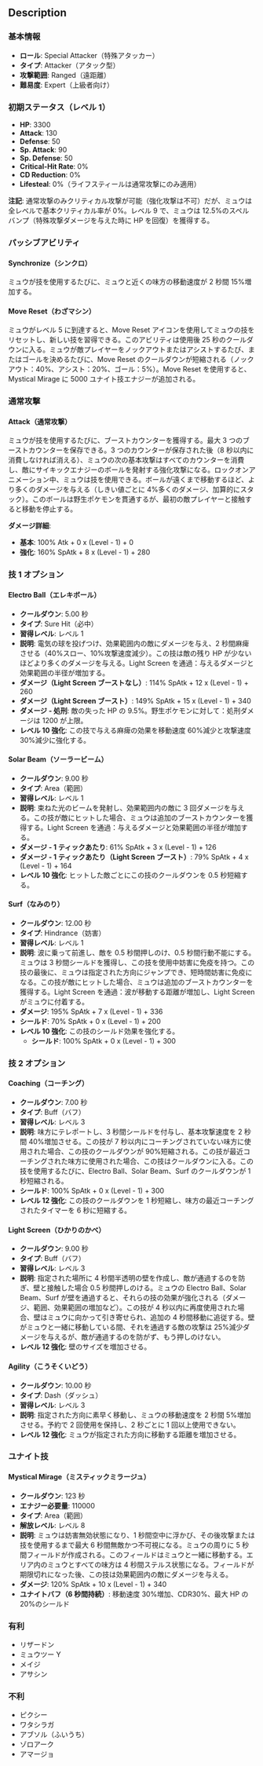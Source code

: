 ## Description

### 基本情報

- **ロール**: Special Attacker（特殊アタッカー）
- **タイプ**: Attacker（アタック型）
- **攻撃範囲**: Ranged（遠距離）
- **難易度**: Expert（上級者向け）

### 初期ステータス（レベル 1）

- **HP**: 3300
- **Attack**: 130
- **Defense**: 50
- **Sp. Attack**: 90
- **Sp. Defense**: 50
- **Critical-Hit Rate**: 0%
- **CD Reduction**: 0%
- **Lifesteal**: 0%（ライフスティールは通常攻撃にのみ適用）

**注記**: 通常攻撃のみクリティカル攻撃が可能（強化攻撃は不可）だが、ミュウは全レベルで基本クリティカル率が 0%。レベル 9 で、ミュウは 12.5%のスペルバンプ（特殊攻撃ダメージを与えた時に HP を回復）を獲得する。

### パッシブアビリティ

#### Synchronize（シンクロ）

ミュウが技を使用するたびに、ミュウと近くの味方の移動速度が 2 秒間 15%増加する。

#### Move Reset（わざマシン）

ミュウがレベル 5 に到達すると、Move Reset アイコンを使用してミュウの技をリセットし、新しい技を習得できる。このアビリティは使用後 25 秒のクールダウンに入る。ミュウが敵プレイヤーをノックアウトまたはアシストするたび、またはゴールを決めるたびに、Move Reset のクールダウンが短縮される（ノックアウト：40%、アシスト：20%、ゴール：5%）。Move Reset を使用すると、Mystical Mirage に 5000 ユナイト技エナジーが追加される。

### 通常攻撃

#### Attack（通常攻撃）

ミュウが技を使用するたびに、ブーストカウンターを獲得する。最大 3 つのブーストカウンターを保存できる。3 つのカウンターが保存された後（8 秒以内に消費しなければ消える）、ミュウの次の基本攻撃はすべてのカウンターを消費し、敵にサイキックエナジーのボールを発射する強化攻撃になる。ロックオンアニメーション中、ミュウは技を使用できる。ボールが遠くまで移動するほど、より多くのダメージを与える（しきい値ごとに 4%多くのダメージ、加算的にスタック）。このボールは野生ポケモンを貫通するが、最初の敵プレイヤーと接触すると移動を停止する。

**ダメージ詳細**:

- **基本**: 100% Atk + 0 x (Level - 1) + 0
- **強化**: 160% SpAtk + 8 x (Level - 1) + 280

### 技 1 オプション

#### Electro Ball（エレキボール）

- **クールダウン**: 5.00 秒
- **タイプ**: Sure Hit（必中）
- **習得レベル**: レベル 1
- **説明**: 電気の球を投げつけ、効果範囲内の敵にダメージを与え、2 秒間麻痺させる（40%スロー、10%攻撃速度減少）。この技は敵の残り HP が少ないほどより多くのダメージを与える。Light Screen を通過：与えるダメージと効果範囲の半径が増加する。
- **ダメージ（Light Screen ブーストなし）**: 114% SpAtk + 12 x (Level - 1) + 260
- **ダメージ（Light Screen ブースト）**: 149% SpAtk + 15 x (Level - 1) + 340
- **ダメージ - 処刑**: 敵の失った HP の 9.5%。野生ポケモンに対して：処刑ダメージは 1200 が上限。
- **レベル 10 強化**: この技で与える麻痺の効果を移動速度 60%減少と攻撃速度 30%減少に強化する。

#### Solar Beam（ソーラービーム）

- **クールダウン**: 9.00 秒
- **タイプ**: Area（範囲）
- **習得レベル**: レベル 1
- **説明**: 束ねた光のビームを発射し、効果範囲内の敵に 3 回ダメージを与える。この技が敵にヒットした場合、ミュウは追加のブーストカウンターを獲得する。Light Screen を通過：与えるダメージと効果範囲の半径が増加する。
- **ダメージ - 1 ティックあたり**: 61% SpAtk + 3 x (Level - 1) + 126
- **ダメージ - 1 ティックあたり（Light Screen ブースト）**: 79% SpAtk + 4 x (Level - 1) + 164
- **レベル 10 強化**: ヒットした敵ごとにこの技のクールダウンを 0.5 秒短縮する。

#### Surf（なみのり）

- **クールダウン**: 12.00 秒
- **タイプ**: Hindrance（妨害）
- **習得レベル**: レベル 1
- **説明**: 波に乗って前進し、敵を 0.5 秒間押しのけ、0.5 秒間行動不能にする。ミュウは 3 秒間シールドを獲得し、この技を使用中妨害に免疫を持つ。この技の最後に、ミュウは指定された方向にジャンプでき、短時間妨害に免疫になる。この技が敵にヒットした場合、ミュウは追加のブーストカウンターを獲得する。Light Screen を通過：波が移動する距離が増加し、Light Screen がミュウに付着する。
- **ダメージ**: 195% SpAtk + 7 x (Level - 1) + 336
- **シールド**: 70% SpAtk + 0 x (Level - 1) + 200
- **レベル 10 強化**: この技のシールド効果を強化する。
  - **シールド**: 100% SpAtk + 0 x (Level - 1) + 300

### 技 2 オプション

#### Coaching（コーチング）

- **クールダウン**: 7.00 秒
- **タイプ**: Buff（バフ）
- **習得レベル**: レベル 3
- **説明**: 味方にテレポートし、3 秒間シールドを付与し、基本攻撃速度を 2 秒間 40%増加させる。この技が 7 秒以内にコーチングされていない味方に使用された場合、この技のクールダウンが 90%短縮される。この技が最近コーチングされた味方に使用された場合、この技はクールダウンに入る。この技を使用するたびに、Electro Ball、Solar Beam、Surf のクールダウンが 1 秒短縮される。
- **シールド**: 100% SpAtk + 0 x (Level - 1) + 300
- **レベル 12 強化**: この技のクールダウンを 1 秒短縮し、味方の最近コーチングされたタイマーを 6 秒に短縮する。

#### Light Screen（ひかりのかべ）

- **クールダウン**: 9.00 秒
- **タイプ**: Buff（バフ）
- **習得レベル**: レベル 3
- **説明**: 指定された場所に 4 秒間半透明の壁を作成し、敵が通過するのを防ぎ、壁と接触した場合 0.5 秒間押しのける。ミュウの Electro Ball、Solar Beam、Surf が壁を通過すると、それらの技の効果が強化される（ダメージ、範囲、効果範囲の増加など）。この技が 4 秒以内に再度使用された場合、壁はミュウに向かって引き寄せられ、追加の 4 秒間移動に追従する。壁がミュウと一緒に移動している間、それを通過する敵の攻撃は 25%減少ダメージを与えるが、敵が通過するのを防がず、もう押しのけない。
- **レベル 12 強化**: 壁のサイズを増加させる。

#### Agility（こうそくいどう）

- **クールダウン**: 10.00 秒
- **タイプ**: Dash（ダッシュ）
- **習得レベル**: レベル 3
- **説明**: 指定された方向に素早く移動し、ミュウの移動速度を 2 秒間 5%増加させる。予約で 2 回使用を保持し、2 秒ごとに 1 回以上使用できない。
- **レベル 12 強化**: ミュウが指定された方向に移動する距離を増加させる。

### ユナイト技

#### Mystical Mirage（ミスティックミラージュ）

- **クールダウン**: 123 秒
- **エナジー必要量**: 110000
- **タイプ**: Area（範囲）
- **解放レベル**: レベル 8
- **説明**: ミュウは妨害無効状態になり、1 秒間空中に浮かび、その後攻撃または技を使用するまで最大 6 秒間無敵かつ不可視になる。ミュウの周りに 5 秒間フィールドが作成される。このフィールドはミュウと一緒に移動する。エリア内のミュウとすべての味方は 4 秒間ステルス状態になる。フィールドが期限切れになった後、この技は効果範囲内の敵にダメージを与える。
- **ダメージ**: 120% SpAtk + 10 x (Level - 1) + 340
- **ユナイトバフ（6 秒間持続）**: 移動速度 30%増加、CDR30%、最大 HP の 20%のシールド

### 有利

- リザードン
- ミュウツー Y
- メイジ
- アサシン

### 不利

- ピクシー
- ワタシラガ
- アブソル（ふいうち）
- ゾロアーク
- アマージョ
